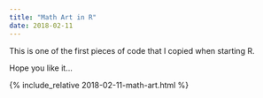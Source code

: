 ```yaml
---
title: "Math Art in R"
date: 2018-02-11
---
```


This is one of the first pieces of code that I copied when starting R.

Hope you like it...

{% include_relative 2018-02-11-math-art.html %}


